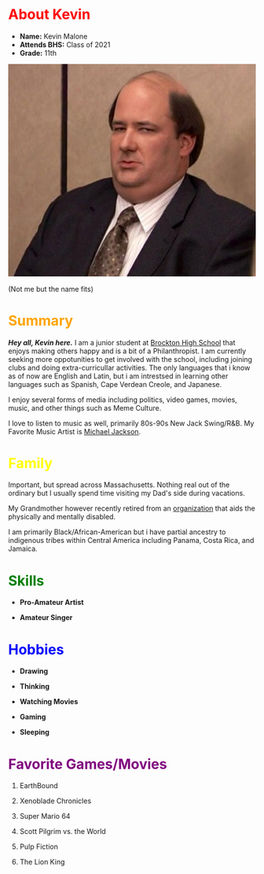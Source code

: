#  <font color="Red">About Kevin</font>
 
 - **Name:** Kevin Malone
 - **Attends BHS:** Class of 2021
 - **Grade:** 11th

 ![Kevin from the Office](./me.jpg)

 (Not me but the name fits)

 # <font color="Orange">Summary</font>

 <i><b>Hey all, Kevin here.</b></i> I am a junior student at  [Brockton High School](https://www.bpsma.org/schools/brockton-high-school) that enjoys making others happy and is a bit of a Philanthropist. I am currently seeking more oppotunities to get involved with the school, including joining clubs and doing extra-curricullar activities. The only languages that i know as of now are English and Latin, but i am intrestsed in learning other languages such as Spanish, Cape Verdean Creole, and Japanese.

 I enjoy several forms of media including politics, video games, movies, music, and other things such as Meme Culture.
 
 I love to listen to music as well, primarily 80s-90s New Jack Swing/R&B. My Favorite Music Artist is [Michael Jackson](https://www.michaeljackson.com/).

 # <font color="Yellow">Family</font>

Important, but spread across Massachusetts. Nothing real out of the ordinary but I usually spend time visiting my Dad's side during vacations.

My Grandmother however recently retired from an [organization](https://pathlightgroup.org/) that aids the physically and mentally disabled.

I am primarily Black/African-American but i have partial ancestry to indigenous tribes within Central America including Panama, Costa Rica, and Jamaica.


 # <font color="Green">Skills</font>

- **Pro-Amateur Artist**

- **Amateur Singer**

 # <font color="Blue">Hobbies</font>

- **Drawing**

- **Thinking**

- **Watching Movies**

- **Gaming**

- **Sleeping**


 # <font color="Purple">Favorite Games/Movies</font>

 1. EarthBound

 2. Xenoblade Chronicles

3. Super Mario 64

4. Scott Pilgrim vs. the World

5. Pulp Fiction

6. The Lion King